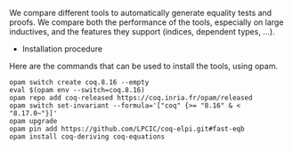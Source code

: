 We compare different tools to automatically generate equality tests and proofs.
We compare both the performance of the tools, especially on large inductives,
and the features they support (indices, dependent types, ...).

* Installation procedure

Here are the commands that can be used to install the tools, using opam.

```
opam switch create coq.8.16 --empty
eval $(opam env --switch=coq.8.16)
opam repo add coq-released https://coq.inria.fr/opam/released
opam switch set-invariant --formula='["coq" {>= "8.16" & < "8.17.0~"}]'
opam upgrade
opam pin add https://github.com/LPCIC/coq-elpi.git#fast-eqb
opam install coq-deriving coq-equations
```

